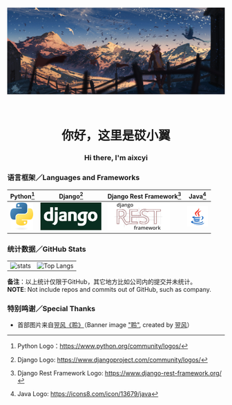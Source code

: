 ![head](./img/head.jpg)

<div align="center">
    <h1 style="padding-top: 32px">你好，这里是砹小翼</h1>
    <h3>Hi there, I'm aixcyi</h3>
</div>


### 语言框架／Languages and Frameworks

| Python[^1]                                                   | Django[^2]                                                   | Django Rest Framework[^3]                                    | Java[^4]                          |
| ------------------------------------------------------------ | ------------------------------------------------------------ | ------------------------------------------------------------ | --------------------------------- |
| <img src="./img/python-logo.png" alt="Python Logo" style="height:64px" /> | <img src="./img/django-logo.png" alt="Django Logo" style="height:64px" /> | <img src="./img/django-rest-framework-logo.png" alt="Django Rest Framework Logo" style="height:64px;" /> | ![Java Logo](./img/java-logo.png) |

[^1]: Python Logo：https://www.python.org/community/logos/
[^2]: Django Logo: https://www.djangoproject.com/community/logos/
[^3]: Django Rest Framework Logo: https://www.django-rest-framework.org/
[^4]: Java Logo: https://icons8.com/icon/13679/java

### 统计数据／GitHub Stats

<table>
    <tr>
        <td>
            <img src="https://github-readme-stats.vercel.app/api?username=aixcyi&theme=github_dark&count_private=true&show_icons=true&hide_border=true" alt="stats" />
        </td>
        <td>
            <img src="https://github-readme-stats.vercel.app/api/top-langs/?username=aixcyi&theme=github_dark&hide_border=true" alt="Top Langs" />
        </td>
    </tr>
</table>

**备注**：以上统计仅限于GitHub，其它地方比如公司内的提交并未统计。  
**NOTE**: Not include repos and commits out of GitHub, such as company.

### 特别鸣谢／Special Thanks

- 首部图片来自[翌风](https://www.pixiv.net/users/23694308)[《聆》](https://www.pixiv.net/artworks/78192650)（Banner image ["聆"](https://www.pixiv.net/artworks/78192650), created by [翌风](https://www.pixiv.net/users/23694308)）

